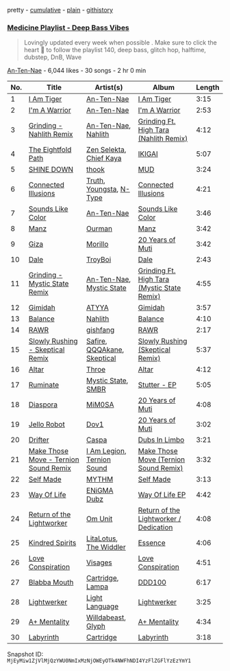 pretty - [cumulative](/playlists/cumulative/4ugml2yTfIJzuEpytnzJYP.md) - [plain](/playlists/plain/4ugml2yTfIJzuEpytnzJYP) - [githistory](https://github.githistory.xyz/mackorone/spotify-playlist-archive/blob/main/playlists/plain/4ugml2yTfIJzuEpytnzJYP)

### [Medicine Playlist \-  Deep Bass Vibes](https://open.spotify.com/playlist/4ugml2yTfIJzuEpytnzJYP)

> Lovingly updated every week when possible \.  Make sure to click the heart 💓 to follow the playlist 140, deep bass,  glitch hop,  halftime, dubstep, DnB, Wave

[An\-Ten\-Nae](https://open.spotify.com/user/124011761) - 6,044 likes - 30 songs - 2 hr 0 min

| No. | Title | Artist(s) | Album | Length |
|---|---|---|---|---|
| 1 | [I Am Tiger](https://open.spotify.com/track/5BBbXALudSXzfwRy4aEChM) | [An\-Ten\-Nae](https://open.spotify.com/artist/60WU0oNpF372dzVGDe4BcV) | [I Am Tiger](https://open.spotify.com/album/0Wlb29T2xQGR0pgFVrQHKd) | 3:15 |
| 2 | [I'm A Warrior](https://open.spotify.com/track/7hxQid9ZYmkZbqmyJtTtJ0) | [An\-Ten\-Nae](https://open.spotify.com/artist/60WU0oNpF372dzVGDe4BcV) | [I'm A Warrior](https://open.spotify.com/album/1MJUwXbIMpEsxVVLNlaaqC) | 2:53 |
| 3 | [Grinding \- Nahlith Remix](https://open.spotify.com/track/5A7VhhhPFPC3xlGixoyunc) | [An\-Ten\-Nae](https://open.spotify.com/artist/60WU0oNpF372dzVGDe4BcV), [Nahlith](https://open.spotify.com/artist/0gKRNAatXm1v7V34aoWyFJ) | [Grinding Ft\. High Tara \(Nahlith Remix\)](https://open.spotify.com/album/3akEukoxSyKPt7JVjQMzgS) | 4:12 |
| 4 | [The Eightfold Path](https://open.spotify.com/track/44RsnczsfE0fMty7UATC3z) | [Zen Selekta](https://open.spotify.com/artist/35U1RcBFdxNezzySMgVVd3), [Chief Kaya](https://open.spotify.com/artist/558zMGW1SDfXPdI862UQ2A) | [IKIGAI](https://open.spotify.com/album/0X6ob5EVI8yI9tBMKE5byR) | 5:07 |
| 5 | [SHINE DOWN](https://open.spotify.com/track/1aAlclWhROUKoVdb547Kdg) | [thook](https://open.spotify.com/artist/1bbWYxMCoXqFtpwFTR66F3) | [MUD](https://open.spotify.com/album/49inEnWo2ofCxEi2IFqVYj) | 3:24 |
| 6 | [Connected Illusions](https://open.spotify.com/track/6hsklmT7gmue5XjeALOCYD) | [Truth](https://open.spotify.com/artist/0ZDCCJSvjcdJZH9hOl1uYc), [Youngsta](https://open.spotify.com/artist/4YOzXUg5iPj9vF0tapoXi6), [N\-Type](https://open.spotify.com/artist/2L3xOZQKjlT0Hb2QpTM4XY) | [Connected Illusions](https://open.spotify.com/album/78UEzphMC0BLrGDUyLUTsv) | 4:21 |
| 7 | [Sounds Like Color](https://open.spotify.com/track/0EVPBhEFx2UUAzwHLn5vf3) | [An\-Ten\-Nae](https://open.spotify.com/artist/60WU0oNpF372dzVGDe4BcV) | [Sounds Like Color](https://open.spotify.com/album/61g9xbxFVVK2pBAwdUELkU) | 3:46 |
| 8 | [Manz](https://open.spotify.com/track/68EuLWerJTej8UmTonNieW) | [Ourman](https://open.spotify.com/artist/50fccMrp2zhFFghqN6JIp8) | [Manz](https://open.spotify.com/album/0rBfd8sMAXtcPqZqlYO4gg) | 3:42 |
| 9 | [Giza](https://open.spotify.com/track/5gmxzQ95Dd67ShlXmfoi2C) | [Morillo](https://open.spotify.com/artist/6gKen78XIn1mdjEp3Gs84U) | [20 Years of Muti](https://open.spotify.com/album/6tZifHF3s2qaqzlPLZ83Kg) | 3:42 |
| 10 | [Dale](https://open.spotify.com/track/3ynNOKWGmuFQiMksRibJyF) | [TroyBoi](https://open.spotify.com/artist/0tvpihdAsKiNnP6sWS3jUI) | [Dale](https://open.spotify.com/album/4UBgw4CAUuvngVEyYkHYi2) | 2:43 |
| 11 | [Grinding \- Mystic State Remix](https://open.spotify.com/track/1DkjUb6h8jdCwrENYVNsKl) | [An\-Ten\-Nae](https://open.spotify.com/artist/60WU0oNpF372dzVGDe4BcV), [Mystic State](https://open.spotify.com/artist/052KAntc3fhUFwUgewa3Q4) | [Grinding Ft\. High Tara \(Mystic State Remix\)](https://open.spotify.com/album/4cR5yskx7CPSGRGcz8BvJU) | 4:55 |
| 12 | [Gimidah](https://open.spotify.com/track/7bhxpYCqZ2W3bf6mTYt5u0) | [ATYYA](https://open.spotify.com/artist/36NAuk7D3nO0JFfgZf3XI7) | [Gimidah](https://open.spotify.com/album/69cgoc6VHLgWhrfLuCQX0M) | 3:57 |
| 13 | [Balance](https://open.spotify.com/track/4EMwRAupQ2Sn3lTzc7dYXk) | [Nahlith](https://open.spotify.com/artist/0gKRNAatXm1v7V34aoWyFJ) | [Balance](https://open.spotify.com/album/5DOzIJtdvM8dfnS5LarNHk) | 4:10 |
| 14 | [RAWR](https://open.spotify.com/track/3ZZP9iEzQXpLPpMN2Ksvyx) | [gishfang](https://open.spotify.com/artist/06mQZrPXVhaKifGQSMHfjv) | [RAWR](https://open.spotify.com/album/4v28glE0OY3I2ppP37ipBa) | 2:17 |
| 15 | [Slowly Rushing \- Skeptical Remix](https://open.spotify.com/track/6gnuTvpniPrNozazUBdqMa) | [Safire](https://open.spotify.com/artist/0RUdbVM6eQL5oCoh6VHTDB), [QQQAkane](https://open.spotify.com/artist/5rfKOiv8w7Cgx5QRj7NHVs), [Skeptical](https://open.spotify.com/artist/28ee6rnxMl8AqwcroPfivP) | [Slowly Rushing \(Skeptical Remix\)](https://open.spotify.com/album/59NevdqPmiDXvvxSSxN0t1) | 5:37 |
| 16 | [Altar](https://open.spotify.com/track/1THGCI9ee9w0MfUDYf3Aw2) | [Throe](https://open.spotify.com/artist/3XixASPOXlyY4OcBTmEsrR) | [Altar](https://open.spotify.com/album/3x0dFa7nAkPHDXtt9wyr6w) | 4:12 |
| 17 | [Ruminate](https://open.spotify.com/track/7wqq6vKvzbaTYFZ4QUGjic) | [Mystic State](https://open.spotify.com/artist/052KAntc3fhUFwUgewa3Q4), [SMBR](https://open.spotify.com/artist/7afurVeEHZHC1d8LV3wnQQ) | [Stutter \- EP](https://open.spotify.com/album/2ywexsHX1MUToJaByaEYYQ) | 5:05 |
| 18 | [Diaspora](https://open.spotify.com/track/7McrPEp0uof7Xw6IlOFmGC) | [MiM0SA](https://open.spotify.com/artist/5BTlwnHtDmzpMj0URbp4Ur) | [20 Years of Muti](https://open.spotify.com/album/6tZifHF3s2qaqzlPLZ83Kg) | 4:08 |
| 19 | [Jello Robot](https://open.spotify.com/track/2cgcbmYQzQiEta9VrQVPb8) | [Dov1](https://open.spotify.com/artist/0Odv3FqI1OKTDBVS0FfR8W) | [20 Years of Muti](https://open.spotify.com/album/6tZifHF3s2qaqzlPLZ83Kg) | 3:02 |
| 20 | [Drifter](https://open.spotify.com/track/1DFWGr54J47PrUN0euQhVf) | [Caspa](https://open.spotify.com/artist/4nMuaJ4kBLDJCRBizNESI6) | [Dubs In Limbo](https://open.spotify.com/album/3pmTlgjrJEYzS26fKhgshb) | 3:21 |
| 21 | [Make Those Move \- Ternion Sound Remix](https://open.spotify.com/track/0NsnZp8TBj6JRUlB2pXSlK) | [I Am Legion](https://open.spotify.com/artist/2wNMk7BiCiuO7hjGZPZYuJ), [Ternion Sound](https://open.spotify.com/artist/5sZGZj7wvhCwlG6KBvG90a) | [Make Those Move \(Ternion Sound Remix\)](https://open.spotify.com/album/04ULT1yOHLFZYniSSSE8vO) | 3:32 |
| 22 | [Self Made](https://open.spotify.com/track/2k0cA39Wk0jiYiQphhFJu3) | [MYTHM](https://open.spotify.com/artist/5OC3ZSef1PDix2FZaXLial) | [Self Made](https://open.spotify.com/album/5CFZp6HkHrKhjvid0TqLhV) | 3:13 |
| 23 | [Way Of Life](https://open.spotify.com/track/30x0oEG0ZSNGzccTM6FHGT) | [ENiGMA Dubz](https://open.spotify.com/artist/7ygSJBM6sZ0vXGJvjnL1V5) | [Way Of Life EP](https://open.spotify.com/album/1G34rlXSZIIzLo723IiZzi) | 4:42 |
| 24 | [Return of the Lightworker](https://open.spotify.com/track/2ZrmnA6exWB6UQqKEeoNp1) | [Om Unit](https://open.spotify.com/artist/3rblB9Pm51uKd9uYPVPB7B) | [Return of the Lightworker / Dedication](https://open.spotify.com/album/3HzdQf0IBtS6mBBt1wUoUC) | 4:08 |
| 25 | [Kindred Spirits](https://open.spotify.com/track/4eZhS8oWElqOcF9acq3iJG) | [LitaLotus](https://open.spotify.com/artist/096jdva2vCbGgulvRdQrA8), [The Widdler](https://open.spotify.com/artist/3SCAEdZEfpatrvdFeDLD2p) | [Essence](https://open.spotify.com/album/6uyvvUKCvBz2KFaKPGaebK) | 4:06 |
| 26 | [Love Conspiration](https://open.spotify.com/track/2ztafS9ba55k5K2pZFYiuQ) | [Visages](https://open.spotify.com/artist/1QEJm4mWKmrboH7if0CYoL) | [Love Conspiration](https://open.spotify.com/album/2QVnzc77wuvWcq5Cwraenp) | 4:51 |
| 27 | [Blabba Mouth](https://open.spotify.com/track/3bD2otc9SMNu2xrTnb6uzk) | [Cartridge](https://open.spotify.com/artist/6Z9jFhogCbjbbzlHlE2MIn), [Lampa](https://open.spotify.com/artist/22zTDDhRWSaYtHlMHaz1Ej) | [DDD100](https://open.spotify.com/album/6jVJmsjVJchboBgsfWAPbj) | 6:17 |
| 28 | [Lightwerker](https://open.spotify.com/track/69ltbjJYyr5FypqimjdZag) | [Light Language](https://open.spotify.com/artist/2qkiYF4wgiIsQ4kF63YsmU) | [Lightwerker](https://open.spotify.com/album/2LY46CfGULckwMoDLi5gBo) | 3:25 |
| 29 | [A+ Mentality](https://open.spotify.com/track/6SUpiUkn6Cithp0ofyoh5g) | [Willdabeast](https://open.spotify.com/artist/4naFHw38cWUbiBKizrxaQx), [Glyph](https://open.spotify.com/artist/6VREHBNeXScftrRNu4RQQ5) | [A+ Mentality](https://open.spotify.com/album/2eVBTqjm5X9Hh0VFKEewge) | 4:34 |
| 30 | [Labyrinth](https://open.spotify.com/track/7ekiqZJtrPeBxDUhiGxZSg) | [Cartridge](https://open.spotify.com/artist/6Z9jFhogCbjbbzlHlE2MIn) | [Labyrinth](https://open.spotify.com/album/7uCUp9VLCSvqa9gWf07nLa) | 3:18 |

Snapshot ID: `MjEyMiw1ZjVlMjQzYWU0NmIxMzNjOWEyOTk4NWFhNDI4YzFlZGFlYzEzYmY1`
